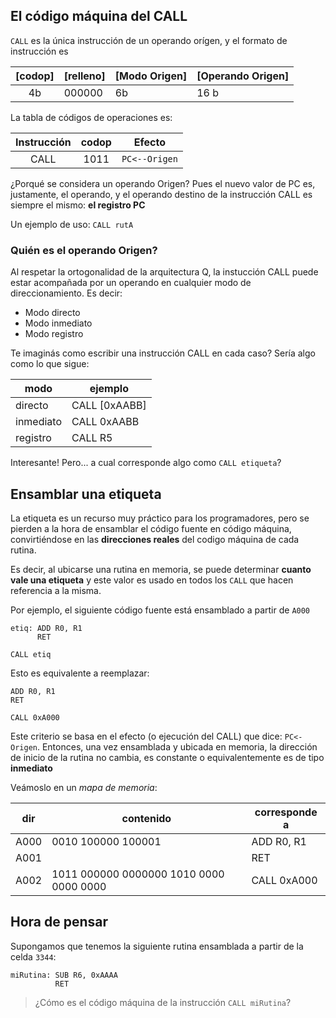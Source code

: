 ## El código máquina del CALL

`CALL` es la única instrucción de un operando orígen, y el formato de instrucción es

|[codop]|[relleno]|[Modo Origen]|[Operando Origen]|
|:-------:|---------|-------------|----------------|
| 4b    | 000000  |   6b        | 16 b           |

La tabla de códigos de operaciones es:

| Instrucción | codop | Efecto|
|:-----------:|:-----:|:---------:|
| CALL        | 1011  | `PC<--Origen` |


¿Porqué se considera un operando Origen? Pues el nuevo valor de PC es, justamente, el operando, y el operando destino de la instrucción CALL es siempre el mismo: **el registro PC**

Un ejemplo de uso: `CALL rutA`

### Quién es el operando Origen?

Al respetar la ortogonalidad de la arquitectura Q, la instucción CALL puede estar acompañada por un operando en cualquier modo de direccionamiento. Es decir:

* Modo directo
* Modo inmediato
* Modo registro

Te imaginás como escribir una instrucción CALL en cada caso? Sería algo como lo que sigue:

|modo|ejemplo|
|----|-------|
|directo   | CALL [0xAABB]|
|inmediato | CALL 0xAABB|
|registro  | CALL R5 |


Interesante! Pero... a cual corresponde algo como `CALL etiqueta`?

## Ensamblar una etiqueta

La etiqueta es un recurso muy práctico para los programadores, pero se pierden a la hora de ensamblar el código fuente en código máquina, convirtiéndose en las **direcciones reales** del codigo máquina de cada rutina.

Es decir, al ubicarse una rutina en memoria, se puede determinar **cuanto vale una etiqueta** y este valor es usado en todos los `CALL` que hacen referencia a la misma.

Por ejemplo, el siguiente código fuente está ensamblado a partir de `A000`

```
etiq: ADD R0, R1 
      RET
      
CALL etiq
```
Esto es equivalente a reemplazar:

```
ADD R0, R1 
RET
      
CALL 0xA000
```

Este criterio se basa en el efecto (o ejecución del CALL) que dice: `PC<- Origen`. Entonces, una vez ensamblada y ubicada en memoria, la dirección de inicio de la rutina no cambia, es constante o equivalentemente es de tipo **inmediato**

Veámoslo en un *mapa de memoria*:

|dir|contenido|corresponde a|
|---|---------|-------------|
|A000| 0010 100000 100001 | ADD R0, R1 |
|A001|              |RET|
|A002| 1011 000000 0000000 1010 0000 0000 0000| CALL 0xA000


## Hora de pensar

Supongamos que tenemos la siguiente rutina ensamblada a partir de la celda `3344`:

```
miRutina: SUB R6, 0xAAAA
          RET
```

> ¿Cómo es el código máquina de la instrucción `CALL miRutina`?
